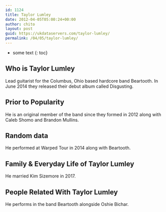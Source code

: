 ```yaml
---
id: 1124
title: Taylor Lumley
date: 2012-04-05T05:00:24+00:00
author: chito
layout: post
guid: https://ukdataservers.com/taylor-lumley/
permalink: /04/05/taylor-lumley/
---
```


* some text
{: toc}
          
          
## Who is  Taylor Lumley
                  
                  
                  
Lead guitarist for the Columbus, Ohio based hardcore band Beartooth. In June 2014 they released their debut album called Disgusting.
                  
                
                
                
## Prior to Popularity 
                  
                  
                  
He is an original member of the band since they formed in 2012 along with Caleb Shomo and Brandon Mullins.
                  
                
                
                
## Random data 
                  
                  
                  
He performed at Warped Tour in 2014 along with Beartooth.
                  
                
                
                
## Family & Everyday Life of Taylor Lumley
                  
                  
                  
He married Kim Sizemore in 2017.
                  
                
                
                
## People Related With  Taylor Lumley
                  
                  
                  
He performs in the band Beartooth alongside Oshie Bichar.
                  
                
              
            
          
          
          
    
    
  
